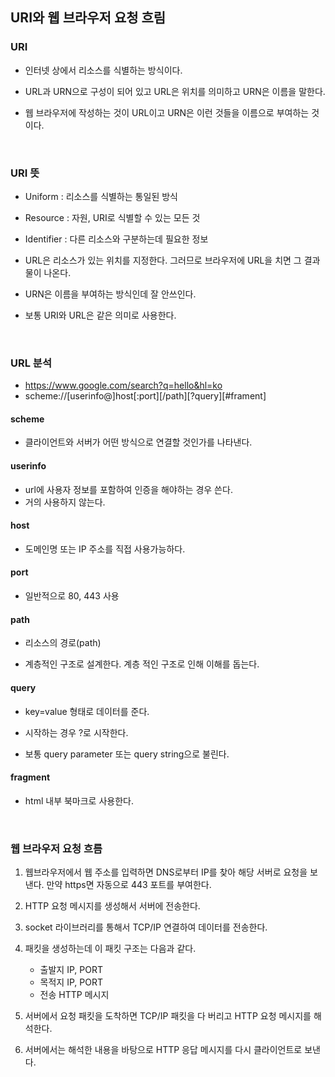 ## URI와 웹 브라우저 요청 흐림

### URI

- 인터넷 상에서 리소스를 식별하는 방식이다.

- URL과 URN으로 구성이 되어 있고 URL은 위치를 의미하고 URN은 이름을 말한다.

- 웹 브라우저에 작성하는 것이 URL이고 URN은 이런 것들을 이름으로 부여하는 것이다. 

<br />

### URI 뜻
- Uniform : 리소스를 식별하는 통일된 방식
- Resource : 자원, URI로 식별할 수 있는 모든 것
- Identifier : 다른 리소스와 구분하는데 필요한 정보

- URL은 리소스가 있는 위치를 지정한다. 그러므로 브라우저에 URL을 치면 그 결과물이 나온다.

- URN은 이름을 부여하는 방식인데 잘 안쓰인다. 

- 보통 URI와 URL은 같은 의미로 사용한다.

<br />

### URL 분석

- https://www.google.com/search?q=hello&hl=ko
- scheme://[userinfo@]host[:port][/path][?query][#frament]

#### scheme

- 클라이언트와 서버가 어떤 방식으로 연결할 것인가를 나타낸다.

#### userinfo
- url에 사용자 정보를 포함하여 인증을 해야하는 경우 쓴다.
- 거의 사용하지 않는다.

#### host

- 도메인명 또는 IP 주소를 직접 사용가능하다.

#### port

- 일반적으로 80, 443 사용

#### path

- 리소스의 경로(path)

- 계층적인 구조로 설계한다. 계층 적인 구조로 인해 이해를 돕는다.

#### query

- key=value 형태로 데이터를 준다. 

- 시작하는 경우 ?로 시작한다.

- 보통 query parameter 또는 query string으로 불린다.

#### fragment

- html 내부 북마크로 사용한다.

<br />

### 웹 브라우저 요청 흐름

1. 웹브라우저에서 웹 주소를 입력하면 DNS로부터 IP를 찾아 해당 서버로 요청을 보낸다. 만약 https면 자동으로 443 포트를 부여한다.

2. HTTP 요청 메시지를 생성해서 서버에 전송한다.

3. socket 라이브러리를 통해서 TCP/IP 연결하여 데이터를 전송한다. 

4. 패킷을 생성하는데 이 패킷 구조는 다음과 같다.
    - 출발지 IP, PORT
    - 목적지 IP, PORT
    - 전송 HTTP 메시지

5. 서버에서 요청 패킷을 도착하면 TCP/IP 패킷을 다 버리고 HTTP 요청 메시지를 해석한다.

6. 서버에서는 해석한 내용을 바탕으로 HTTP 응답 메시지를 다시 클라이언트로 보낸다.